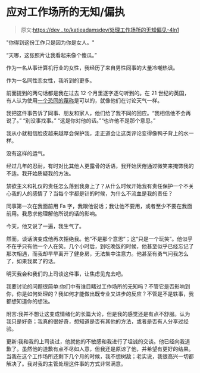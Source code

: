 # 应对工作场所的无知/偏执

> 原文:[https://dev . to/katieadamsdev/处理工作场所的无知偏见-4ln1](https://dev.to/katieadamsdev/dealing-with-ignorance-bigotry-in-the-workplace-4ln1)

"你得到这份工作只是因为你是女人。"

“天哪，这张照片让我看起来像个傻瓜。”

作为一名从事计算机行业的女性，我经历了来自男性同事的大量冷嘲热讽。

作为一名同性恋女性，我听到的更多。

前面提到的两句话都是我在过去 12 个月里逐字逐句听到的。在 21 世纪的英国，有人认为使用[一个恐同的蔑称](https://www.npr.org/2011/05/28/136722113/the-fa-word-an-insulting-slur-in-the-spotlight?t=1556562855857)是可以的，就像他们在讨论天气一样。

我把这件事告诉了同事、朋友和家人，他们给了我不同的回应。“我相信他不会再说了。”
“别没事找事。”
“这是你对他的话。”“也许他不是那个意思。”

我从小就相信脸皮越来越厚会保护我，走正道会让这类评论变得像鸭子背上的水一样。

没有这样的运气。

经过几年的忍耐，有时对比其他人更露骨的话语，我开始厌倦通过微笑来掩饰我的不适。我开始质疑我的方法。

禁欲主义和礼仪的责任怎么落到我身上了？从什么时候开始我有责任保护一个不关心我的人的感情了？当每个字都是针的时候，为什么不流血是我的责任？

同事第一次在我面前用 Fa 字，我跟他说话；我让他不要用，或者至少不要在我面前用。我恳求他理解他所说的话的影响。

今天，他又说了一遍，我生气了。

然而，谈话演变成他再次拒绝我。他“不是那个意思”；这“只是一个玩笑”。他似乎不在乎只有他一个人在笑。几个小时后，到吃晚饭的时候，他甚至似乎已经忘记了那次相遇，而我却早早离开了健身房，无法集中注意力。他甚至有勇气问我怎么了，如果我累了的话。

明天我会和我们的上司谈这件事，让焦虑见鬼去吧。

我要讨论的问题很简单:你们中有谁目睹过工作场所的无知吗？不管它是否影响到你，你是如何处理的？我如何才能做出既专业又进步的反应？不管是不是轶事，我都想知道你的想法。

附言:我并不想让这变成情绪化的长篇大论，但是我的感觉还是有点不舒服。认为我只是好奇；我真的很好奇，想知道是否有其他的方法，或者是否有人分享过经验。

更新:我和我的上司谈过，他就他的不敏感和我进行了坦诚的交谈。他已经向我道歉了。虽然他的道歉有点不尽如人意，但我还是原谅了他，并希望有更好的结果。当我在这个工作场所还剩下几个月的时候，我不想树敌；老实说，我很高兴一切都解决了。我对我的主管处理这件事的方式非常满意。